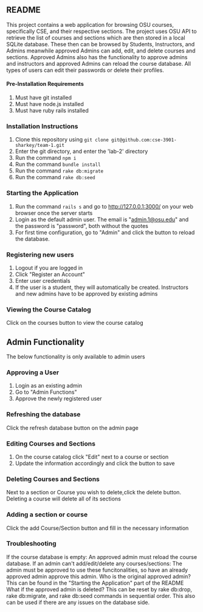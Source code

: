 ## README ##
This project contains a web application for browsing OSU courses, specifically CSE, and their respective sections. The project uses OSU API to retrieve the list of courses and sections which are then stored in a local SQLite database. These then can be browsed by Students, Instructors, and Admins meanwhile approved Admins can add, edit, and delete courses and sections. Approved Admins also has the functionality to approve admins and instructors and approved Admins can reload the course database. All types of users can edit their passwords or delete their profiles. 

#### Pre-Installation Requirements ####
1. Must have git installed
2. Must have node.js installed
3. Must have ruby rails installed

### Installation Instructions ###
1. Clone this repository using ```git clone git@github.com:cse-3901-sharkey/team-1.git```
2. Enter the git directory, and enter the 'lab-2' directory
3. Run the command ```npm i```
4. Run the command ```bundle install```
5. Run the command ```rake db:migrate```
6. Run the command ```rake db:seed```

### Starting the Application ###
1. Run the command ```rails s``` and go to http://127.0.0.1:3000/ on your web browser once the server starts
2. Login as the default admin user. The email is "admin.1@osu.edu" and the password is "password", both without the quotes
3. For first time configuration, go to "Admin" and click the button to reload the database.

### Registering new users ###
1. Logout if you are logged in
2. Click "Register an Account"
3. Enter user credentials
4. If the user is a student, they will automatically be created. Instructors and new admins have to be approved by existing admins

### Viewing the Course Catalog ###
Click on the courses button to view the course catalog

## Admin Functionality ##
The below functionality is only available to admin users

### Approving a User ###
1. Login as an existing admin
2. Go to "Admin Functions"
3. Approve the newly registered user

### Refreshing the database ###
Click the refresh database button on the admin page

### Editing Courses and Sections ###
1. On the course catalog click "Edit" next to a course or section
2. Update the information accordingly and click the button to save

### Deleting Courses and Sections ###
Next to a section or Course you wish to delete,click the delete button. Deleting a course will delete all of its sections

### Adding a section or course ###
Click the add Course/Section button and fill in the necessary information


### Troubleshooting ###
If the course database is empty:
An approved admin must reload the course database.
If an admin can't add/edit/delete any courses/sections:
The admin must be approved to use these funcitonalities, so have an already approved admin approve this admin.
Who is the original approved admin?
This can be found in the "Starting the Application" part of the README
What if the approved admin is deleted?
This can be reset by rake db:drop, rake db:migrate, and rake db:seed commands in sequential order. This also can be used if there are any issues on the database side.
